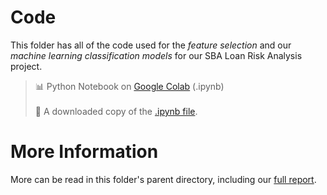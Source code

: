 # Code
This folder has all of the code used for the _feature selection_ and our _machine learning classification models_ for our SBA Loan Risk Analysis project.

> 📊 Python Notebook on [Google Colab](https://colab.research.google.com/drive/1HVOS9IFwqiPWZ4yIHXls7a4HiP-RmNCM) (.ipynb)\
\
> 📄 A downloaded copy of the [.ipynb file](https://github.com/MatthewHolsten/sba-loan-risk-analysis/blob/7ab3c393ef18e79eeb80c1b8e4778143eac6c460/Machine%20Learning%20Models/CS135_FinalProject_Notebook_HolstenPitkin.ipynb).

# More Information
More can be read in this folder's parent directory, including our [full report](https://github.com/MatthewHolsten/sba-loan-risk-analysis/blob/ff33a08ec8cec5ad367d8e4f1a5e8b9571573609/Report,%20Should%20This%20Loan%20Be%20Approved%20Or%20Denied,%20An%20Exploration%20Of%20Risk%20Classification%20Using%20US%20Small%20Business%20Administration%20Loan%20Data.pdf).
